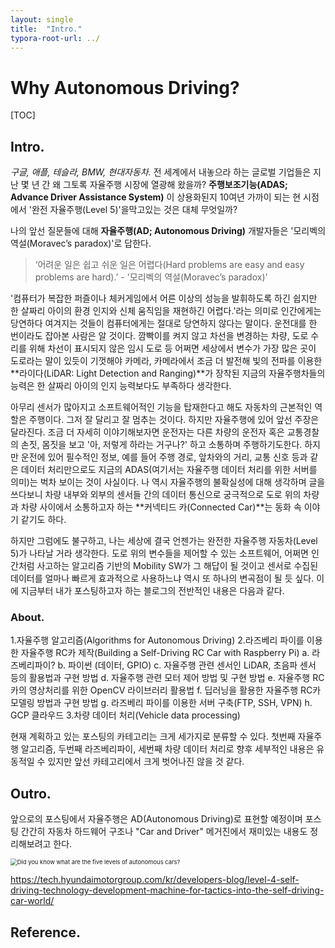 ```yaml
---
layout: single
title:  "Intro."
typora-root-url: ../
---
```


# Why Autonomous Driving?

[TOC]



## Intro.

*구글, 애플, 테슬라, BMW, 현대자동차.* 
전 세계에서 내놓으라 하는 글로벌 기업들은 지난 몇 년 간 왜 그토록 자율주행 시장에 열광해 왔을까?
**주행보조기능(ADAS; Advance Driver Assistance System)** 이 상용화된지 10여년 가까이 되는 현 시점에서 '완전 자율주행(Level 5)'을막고있는 것은 대체 무엇일까?

나의 앞선 질문들에 대해 **자율주행(AD; Autonomous Driving)**  개발자들은 '모리벡의 역설(Moravec’s paradox)'로 답한다. 

> ‘어려운 일은 쉽고 쉬운 일은 어렵다(Hard problems are easy and easy problems are hard).’ - '모리벡의 역설(Moravec’s paradox)'

'컴퓨터가 복잡한 퍼즐이나 체커게임에서 어른 이상의 성능을 발휘하도록 하긴 쉽지만 한 살짜리 아이의 환경 인지와 신체 움직임을 재현하긴 어렵다.'라는 의미로 인간에게는 당연하다 여겨지는 것들이 컴퓨터에게는 절대로 당연하지 않다는 말이다.
운전대를 한 번이라도 잡아본 사람은 알 것이다. 깜빡이를 켜지 않고 차선을 변경하는 차량, 도로 수리를 위해 차선이 표시되지 않은 임시 도로 등 어쩌면 세상에서 변수가 가장 많은 곳이 도로라는 말이 있듯이 기껏해야 카메라, 카메라에서 조금 더 발전해 빛의 전파를 이용한 **라이다(LiDAR: Light Detection and Ranging)**가 장착된 지금의 자율주행차들의 능력은 한 살짜리 아이의 인지 능력보다도 부족하다 생각한다. 

아무리 센서가 많아지고 소프트웨어적인 기능을 탑재한다고 해도 자동차의 근본적인 역할은 주행이다. 그저 잘 달리고 잘 멈추는 것이다.  하지만 자율주행에 있어 앞선 주장은 달라진다. 조금 더 자세히 이야기해보자면 운전자는 다른 차량의 운전자 혹은 교통경찰의 손짓, 몸짓을 보고 '아, 저렇게 하라는 거구나?' 하고 소통하며 주행하기도한다. 하지만 운전에 있어 필수적인 정보, 예를 들어 주행 경로, 앞차와의 거리, 교통 신호  등과 같은 데이터 처리만으로도 지금의 ADAS(여기서는 자율주행 데이터 처리를 위한 서버를 의미)는 벅차 보이는 것이 사실이다. 나 역시 자율주행의 불확실성에 대해 생각하며 글을 쓰다보니 차량 내부와 외부의 센서들 간의 데이터 통신으로 궁극적으로 도로 위의 차량과 차량 사이에서 소통하고자 하는 **커넥티드 카(Connected Car)**는 동화 속 이야기 같기도 하다. 

하지만 그럼에도 불구하고, 나는 세상에 결국 언젠가는 완전한 자율주행 자동차(Level 5)가 나타날 거라 생각한다.
도로 위의 변수들을 제어할 수 있는 소프트웨어, 어쩌면 인간처럼 사고하는 알고리즘 기반의 Mobility SW가 그 해답이 될 것이고 센서로 수집된 데이터를 얼마나 빠르게 효과적으로 사용하느냐 역시 또 하나의 변곡점이 될 듯 싶다. 이에 지금부터 내가 포스팅하고자 하는 블로그의 전반적인 내용은 다음과 같다.

### About.

1.자율주행 알고리즘(Algorithms for Autonomous Driving)
2.라즈베리 파이를 이용한 자율주행 RC카 제작(Building a Self-Driving RC Car with Raspberry Pi)
	a. 라즈베리파이?
	b. 파이썬 (데이터, GPIO)
	c. 자율주행 관련 센서인 LiDAR, 초음파 센서 등의 활용법과 구현 방법
	d. 자율주행 관련 모터 제어 방법 및 구현 방법
	e. 자율주행 RC카의 영상처리를 위한 OpenCV 라이브러리 활용법
	f. 딥러닝을 활용한 자율주행 RC카 모델링 방법과 구현 방법 
	g. 라즈베리 파이를 이용한 서버 구축(FTP, SSH, VPN)
	h. GCP 클라우드
3.차량 데이터 처리(Vehicle data processing)

현재 계획하고 있는 포스팅의 카테고리는 크게 세가지로 분류할 수 있다. 첫번째 자율주행 알고리즘, 두번째 라즈베리파이, 세번째 차량 데이터 처리로 향후 세부적인 내용은 유동적일 수 있지만 앞선 카테고리에서 크게 벗어나진 않을 것 같다.





## Outro.

앞으로의 포스팅에서 자율주행은 AD(Autonomous Driving)로 표현할 예정이며 포스팅 간간히 자동차 하드웨어 구조나 "Car and Driver" 메거진에서 재미있는 내용도 정리해보려고 한다. 

<img src="https://geospatialmedia.s3.amazonaws.com/wp-content/uploads/2018/02/bi-graphics_autonomous-cars.png" alt="Did you know what are the five levels of autonomous cars?" style="zoom: 67%;" />

https://tech.hyundaimotorgroup.com/kr/developers-blog/level-4-self-driving-technology-development-machine-for-tactics-into-the-self-driving-car-world/





## Reference.

